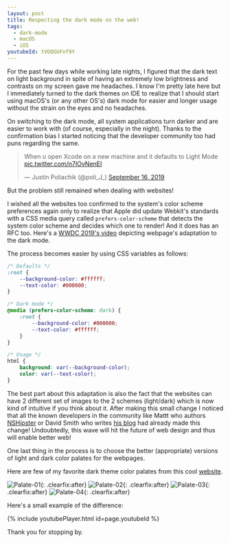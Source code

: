 ```yaml
---
layout: post
title: Respecting the dark mode on the web!
tags:
  - dark-mode
  - macOS
  - iOS
youtubeId: tVOOGUFnf9Y
---
```


For the past few days while working late nights, I figured that the dark text on light background in spite of having an extremely low brightness and contrasts on my screen gave me headaches. I know I'm pretty late here but I immediately turned to the dark themes on IDE to realize that I should start using macOS's (or any other OS's) dark mode for easier and longer usage without the strain on the eyes and no headaches.

On switching to the dark mode, all system applications turn darker and are easier to work with (of course, especially in the night). Thanks to the confirmation bias I started noticing that the developer community too had puns regarding the same.

<blockquote class="twitter-tweet"><p lang="en" dir="ltr">When u open Xcode on a new machine and it defaults to Light Mode <a href="https://t.co/n7IOvNenEI">pic.twitter.com/n7IOvNenEI</a></p>&mdash; Justin Poliachik (@poli_J_) <a href="https://twitter.com/poli_J_/status/1173404970726711296?ref_src=twsrc%5Etfw">September 16, 2019</a></blockquote> <script async src="https://platform.twitter.com/widgets.js" charset="utf-8"></script>

But the problem still remained when dealing with websites!

I wished all the websites too confirmed to the system's color scheme preferences again only to realize that Apple did update Webkit's standards with a CSS media query called ```prefers-color-scheme``` that detects the system color scheme and decides which one to render! And it does has an RFC too.
Here's a [WWDC 2019's video](https://developer.apple.com/videos/play/wwdc2019/511/) depicting webpage's adaptation to the dark mode.

The process becomes easier by using CSS variables as follows:

```css
/* Defaults */
:root {
    --background-color: #ffffff;
    --text-color: #000000;
}

/* Dark mode */
@media (prefers-color-scheme: dark) {
    :root {
        --background-color: #000000;
        --text-color: #ffffff;
    }
}

/* Usage */
html {
    background: var(--background-color);
    color: var(--text-color);
}
```

The best part about this adaptation is also the fact that the websites can have 2 different set of images to the 2 schemes (light/dark) which is now kind of intuitive if you think about it. After making this small change I noticed that all the known developers in the community like Mattt who authors [NSHipster](http://nshipster.com/) or David Smith who writes [his blog](https://david-smith.org) had already made this change! Undoubtedly, this wave will hit the future of web design and thus will enable better web!

One last thing in the process is to choose the better (appropriate) versions of light and dark color palates for the webpages.

Here are few of my favorite dark theme color palates from this cool [website](https://colorhunt.co/palettes/dark).

![Palate-01](https://github.com/nirajkadam/nirajkadam.github.io/blob/master/images/dark-mode-themes/Palate-01.png?raw=true){: .clearfix:after} ![Palate-02](https://github.com/nirajkadam/nirajkadam.github.io/blob/master/images/dark-mode-themes/Palate-02.png?raw=true){: .clearfix:after}
![Palate-03](https://github.com/nirajkadam/nirajkadam.github.io/blob/master/images/dark-mode-themes/Palate-03.png?raw=true){: .clearfix:after}
![Palate-04](https://github.com/nirajkadam/nirajkadam.github.io/blob/master/images/dark-mode-themes/Palate-04.png?raw=true){: .clearfix:after}

Here's a small example of the difference:

{% include youtubePlayer.html id=page.youtubeId %}

Thank you for stopping by.
